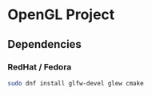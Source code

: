 # OpenGL Project

## Dependencies

### RedHat / Fedora
```sh
sudo dnf install glfw-devel glew cmake
```
